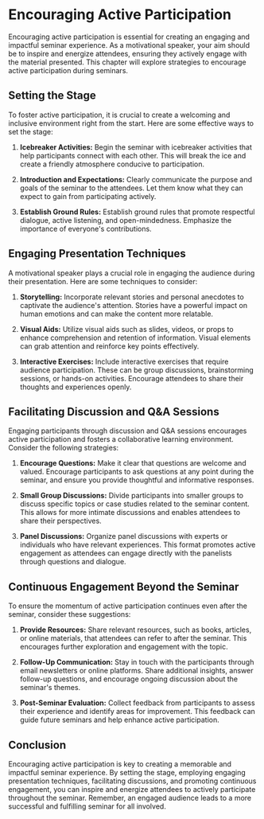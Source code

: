 Encouraging Active Participation
=========================================



Encouraging active participation is essential for creating an engaging and impactful seminar experience. As a motivational speaker, your aim should be to inspire and energize attendees, ensuring they actively engage with the material presented. This chapter will explore strategies to encourage active participation during seminars.

Setting the Stage
-----------------

To foster active participation, it is crucial to create a welcoming and inclusive environment right from the start. Here are some effective ways to set the stage:

1. **Icebreaker Activities:** Begin the seminar with icebreaker activities that help participants connect with each other. This will break the ice and create a friendly atmosphere conducive to participation.

2. **Introduction and Expectations:** Clearly communicate the purpose and goals of the seminar to the attendees. Let them know what they can expect to gain from participating actively.

3. **Establish Ground Rules:** Establish ground rules that promote respectful dialogue, active listening, and open-mindedness. Emphasize the importance of everyone's contributions.

Engaging Presentation Techniques
--------------------------------

A motivational speaker plays a crucial role in engaging the audience during their presentation. Here are some techniques to consider:

1. **Storytelling:** Incorporate relevant stories and personal anecdotes to captivate the audience's attention. Stories have a powerful impact on human emotions and can make the content more relatable.

2. **Visual Aids:** Utilize visual aids such as slides, videos, or props to enhance comprehension and retention of information. Visual elements can grab attention and reinforce key points effectively.

3. **Interactive Exercises:** Include interactive exercises that require audience participation. These can be group discussions, brainstorming sessions, or hands-on activities. Encourage attendees to share their thoughts and experiences openly.

Facilitating Discussion and Q\&A Sessions
-----------------------------------------

Engaging participants through discussion and Q\&A sessions encourages active participation and fosters a collaborative learning environment. Consider the following strategies:

1. **Encourage Questions:** Make it clear that questions are welcome and valued. Encourage participants to ask questions at any point during the seminar, and ensure you provide thoughtful and informative responses.

2. **Small Group Discussions:** Divide participants into smaller groups to discuss specific topics or case studies related to the seminar content. This allows for more intimate discussions and enables attendees to share their perspectives.

3. **Panel Discussions:** Organize panel discussions with experts or individuals who have relevant experiences. This format promotes active engagement as attendees can engage directly with the panelists through questions and dialogue.

Continuous Engagement Beyond the Seminar
----------------------------------------

To ensure the momentum of active participation continues even after the seminar, consider these suggestions:

1. **Provide Resources:** Share relevant resources, such as books, articles, or online materials, that attendees can refer to after the seminar. This encourages further exploration and engagement with the topic.

2. **Follow-Up Communication:** Stay in touch with the participants through email newsletters or online platforms. Share additional insights, answer follow-up questions, and encourage ongoing discussion about the seminar's themes.

3. **Post-Seminar Evaluation:** Collect feedback from participants to assess their experience and identify areas for improvement. This feedback can guide future seminars and help enhance active participation.

Conclusion
----------

Encouraging active participation is key to creating a memorable and impactful seminar experience. By setting the stage, employing engaging presentation techniques, facilitating discussions, and promoting continuous engagement, you can inspire and energize attendees to actively participate throughout the seminar. Remember, an engaged audience leads to a more successful and fulfilling seminar for all involved.
